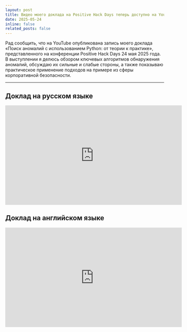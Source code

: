 ```yaml
---
layout: post
title: Видео моего доклада на Positive Hack Days теперь доступно на YouTube
date: 2025-05-24
inline: false
related_posts: false
---
```


Рад сообщить, что на YouTube опубликована запись моего доклада «Поиск аномалий с использованием Python: от теории к практике», представленного на конференции Positive Hack Days 24 мая 2025 года. В выступлении я делюсь обзором ключевых алгоритмов обнаружения аномалий, обсуждаю их сильные и слабые стороны, а также показываю практическое применение подходов на примере из сферы корпоративной безопасности.

---

## Доклад на русском языке

<iframe width="560" height="315" src="https://www.youtube.com/embed/yt55PeVFNyk?si=-A6SisevVe6cncbV" title="YouTube video player" frameborder="0" allow="accelerometer; autoplay; clipboard-write; encrypted-media; gyroscope; picture-in-picture; web-share" referrerpolicy="strict-origin-when-cross-origin" allowfullscreen></iframe>

## Доклад на английском языке

<iframe width="560" height="315" src="https://www.youtube.com/embed/Zg36gHVdr0E?si=5BupynJi3avwTvoK" title="YouTube video player" frameborder="0" allow="accelerometer; autoplay; clipboard-write; encrypted-media; gyroscope; picture-in-picture; web-share" referrerpolicy="strict-origin-when-cross-origin" allowfullscreen></iframe>
